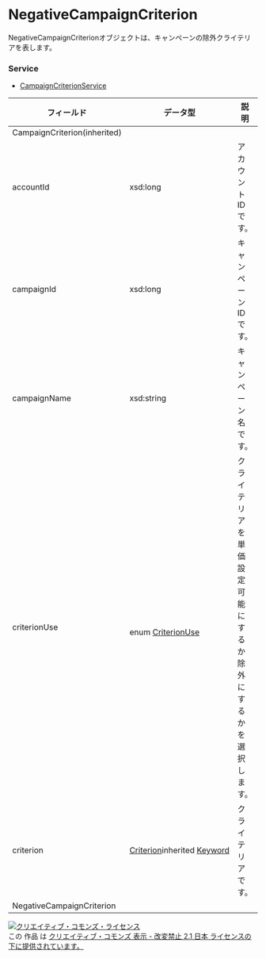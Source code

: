 # NegativeCampaignCriterion
NegativeCampaignCriterionオブジェクトは、キャンペーンの除外クライテリアを表します。
### Service
+ [CampaignCriterionService](../services/CampaignCriterionService.md)

| フィールド | データ型 | 説明 | ADD | REMOVE | 
|---|---|---|---|---|
| CampaignCriterion(inherited)|||||
| accountId| xsd:long| アカウントIDです。| Req| Req |
| campaignId| xsd:long| キャンペーンIDです。| Req| Req |
| campaignName| xsd:string| キャンペーン名です。| ─| ─ |
| criterionUse| <br>enum <a href="./CriterionUse.md">CriterionUse</a>| クライテリアを単価設定可能にするか除外にするかを選択します。| Req| Req |
| criterion| <a href="./Criterion.md">Criterion</a>inherited <a href="./Keyword.md">Keyword</a>| クライテリアです。| Req| Req |
| NegativeCampaignCriterion|||||
<a rel="license" href="http://creativecommons.org/licenses/by-nd/2.1/jp/"><img alt="クリエイティブ・コモンズ・ライセンス" style="border-width:0" src="https://i.creativecommons.org/l/by-nd/2.1/jp/88x31.png" /></a><br />この 作品 は <a rel="license" href="http://creativecommons.org/licenses/by-nd/2.1/jp/">クリエイティブ・コモンズ 表示 - 改変禁止 2.1 日本 ライセンスの下に提供されています。</a>
